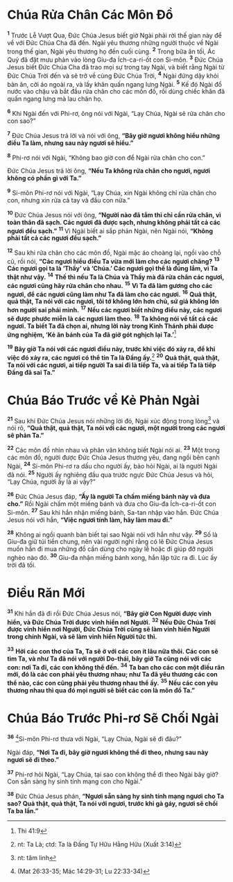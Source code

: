# Chúa Rửa Chân Các Môn Ðồ

<sup><b>1</b></sup> Trước Lễ Vượt Qua, Ðức Chúa Jesus biết giờ Ngài phải rời thế gian này để về với Ðức Chúa Cha đã đến. Ngài yêu thương những người thuộc về Ngài trong thế gian, Ngài yêu thương họ đến cuối cùng. <sup><b>2</b></sup> Trong bữa ăn tối, Ác Quỷ đã đặt mưu phản vào lòng Giu-đa Ích-ca-ri-ốt con Si-môn. <sup><b>3</b></sup> Ðức Chúa Jesus biết Ðức Chúa Cha đã trao mọi sự trong tay Ngài, và biết rằng Ngài từ Ðức Chúa Trời đến và sẽ trở về cùng Ðức Chúa Trời, <sup><b>4</b></sup> Ngài đứng dậy khỏi bàn ăn, cởi áo ngoài ra, và lấy khăn quấn ngang lưng Ngài. <sup><b>5</b></sup> Kế đó Ngài đổ nước vào chậu và bắt đầu rửa chân cho các môn đồ, rồi dùng chiếc khăn đã quấn ngang lưng mà lau chân họ.

<sup><b>6</b></sup> Khi Ngài đến với Phi-rơ, ông nói với Ngài, “Lạy Chúa, Ngài sẽ rửa chân cho con sao?”

<sup><b>7</b></sup> Ðức Chúa Jesus trả lời và nói với ông, **“Bây giờ ngươi không hiểu những điều Ta làm, nhưng sau này ngươi sẽ hiểu.”**

<sup><b>8</b></sup> Phi-rơ nói với Ngài, “Không bao giờ con để Ngài rửa chân cho con.”

Ðức Chúa Jesus trả lời ông, **“Nếu Ta không rửa chân cho ngươi, ngươi không có phần gì với Ta.”**

<sup><b>9</b></sup> Si-môn Phi-rơ nói với Ngài, “Lạy Chúa, xin Ngài không chỉ rửa chân cho con, nhưng xin rửa cả tay và đầu con nữa.”

<sup><b>10</b></sup> Ðức Chúa Jesus nói với ông, **“Người nào đã tắm thì chỉ cần rửa chân, vì toàn thân đã sạch. Các ngươi đã được sạch, nhưng không phải tất cả các ngươi đều sạch.”** <sup><b>11</b></sup> Vì Ngài biết ai sắp phản Ngài, nên Ngài nói, **“Không phải tất cả các ngươi đều sạch.”**

<sup><b>12</b></sup> Sau khi rửa chân cho các môn đồ, Ngài mặc áo choàng lại, ngồi vào chỗ cũ, rồi nói, **“Các ngươi hiểu điều Ta vừa mới làm cho các ngươi chăng?** <sup><b>13</b></sup> **Các ngươi gọi ta là ‘Thầy’ và ‘Chúa.’ Các ngươi gọi thế là đúng lắm, vì Ta thật như vậy.** <sup><b>14</b></sup> **Thế thì nếu Ta là Chúa và Thầy mà đã rửa chân các ngươi, các ngươi cũng hãy rửa chân cho nhau.** <sup><b>15</b></sup> **Vì Ta đã làm gương cho các ngươi, để các ngươi cũng làm như Ta đã làm cho các ngươi.** <sup><b>16</b></sup> **Quả thật, quả thật, Ta nói với các ngươi, tôi tớ không lớn hơn chủ, sứ giả không lớn hơn người sai phái mình.** <sup><b>17</b></sup> **Nếu các ngươi biết những điều này, các ngươi sẽ được phước miễn là các ngươi làm theo.** <sup><b>18</b></sup> **Ta không nói về tất cả các ngươi. Ta biết Ta đã chọn ai, nhưng lời này trong Kinh Thánh phải được ứng nghiệm, ‘Kẻ ăn bánh của Ta đã giở gót nghịch lại Ta.’**[^1@-41a74ede-0f0a-4f75-8502-96cd2f7ce3fc]

<sup><b>19</b></sup> **Bây giờ Ta nói với các ngươi điều này, trước khi việc đó xảy ra, để khi việc đó xảy ra, các ngươi có thể tin Ta là Ðấng ấy.**[^1-41a74ede-0f0a-4f75-8502-96cd2f7ce3fc] <sup><b>20</b></sup> **Quả thật, quả thật, Ta nói với các ngươi, ai tiếp người Ta sai đi là tiếp Ta, và ai tiếp Ta là tiếp Ðấng đã sai Ta.”**

# Chúa Báo Trước về Kẻ Phản Ngài

<sup><b>21</b></sup> Sau khi Ðức Chúa Jesus nói những lời đó, Ngài xúc động trong lòng[^2-41a74ede-0f0a-4f75-8502-96cd2f7ce3fc] và nói rõ, **“Quả thật, quả thật, Ta nói với các ngươi, một người trong các ngươi sẽ phản Ta.”**

<sup><b>22</b></sup> Các môn đồ nhìn nhau và phân vân không biết Ngài nói ai. <sup><b>23</b></sup> Một trong các môn đồ, người được Ðức Chúa Jesus thương yêu, đang ngồi bên cạnh Ngài, <sup><b>24</b></sup> Si-môn Phi-rơ ra dấu cho người ấy, bảo hỏi Ngài, ai là người Ngài đã nói. <sup><b>25</b></sup> Người ấy nghiêng đầu qua trước ngực Ðức Chúa Jesus và hỏi, “Lạy Chúa, người ấy là ai vậy?”

<sup><b>26</b></sup> Ðức Chúa Jesus đáp, **“Ấy là người Ta chấm miếng bánh này và đưa cho.”** Rồi Ngài chấm một miếng bánh và đưa cho Giu-đa Ích-ca-ri-ốt con Si-môn. <sup><b>27</b></sup> Sau khi hắn nhận miếng bánh, Sa-tan nhập vào hắn. Ðức Chúa Jesus nói với hắn, **“Việc ngươi tính làm, hãy làm mau đi.”**

<sup><b>28</b></sup> Không ai ngồi quanh bàn biết tại sao Ngài nói với hắn như vậy. <sup><b>29</b></sup> Số là Giu-đa giữ túi tiền chung, nên vài người nghĩ rằng có lẽ Ðức Chúa Jesus muốn hắn đi mua những đồ cần dùng cho ngày lễ hoặc đi giúp đỡ người nghèo nào đó. <sup><b>30</b></sup> Giu-đa nhận miếng bánh xong, hắn lập tức ra đi. Lúc ấy trời đã tối.

# Ðiều Răn Mới

<sup><b>31</b></sup> Khi hắn đã đi rồi Ðức Chúa Jesus nói, **“Bây giờ Con Người được vinh hiển, và Ðức Chúa Trời được vinh hiển nơi Người.** <sup><b>32</b></sup> **Nếu Ðức Chúa Trời được vinh hiển nơi Người, Ðức Chúa Trời cũng sẽ làm vinh hiển Người trong chính Ngài, và sẽ làm vinh hiển Người tức thì.**

<sup><b>33</b></sup> **Hỡi các con thơ của Ta, Ta sẽ ở với các con ít lâu nữa thôi. Các con sẽ tìm Ta, và như Ta đã nói với người Do-thái, bây giờ Ta cũng nói với các con: nơi Ta đi, các con không thể đến.** <sup><b>34</b></sup> **Ta ban cho các con một điều răn mới, đó là các con phải yêu thương nhau; như Ta đã yêu thương các con thể nào, các con cũng phải yêu thương nhau thể ấy.** <sup><b>35</b></sup> **Nếu các con yêu thương nhau thì qua đó mọi người sẽ biết các con là môn đồ Ta.”**

# Chúa Báo Trước Phi-rơ Sẽ Chối Ngài

<sup><b>36</b></sup> [^2@-41a74ede-0f0a-4f75-8502-96cd2f7ce3fc]Si-môn Phi-rơ thưa với Ngài, “Lạy Chúa, Ngài sẽ đi đâu?”

Ngài đáp, **“Nơi Ta đi, bây giờ ngươi không thể đi theo, nhưng sau này ngươi sẽ đi theo.”**

<sup><b>37</b></sup> Phi-rơ hỏi Ngài, “Lạy Chúa, tại sao con không thể đi theo Ngài bây giờ? Con sẵn sàng hy sinh tính mạng con cho Ngài.”

<sup><b>38</b></sup> Ðức Chúa Jesus phán, **“Ngươi sẵn sàng hy sinh tính mạng ngươi cho Ta sao? Quả thật, quả thật, Ta nói với ngươi, trước khi gà gáy, ngươi sẽ chối Ta ba lần.”**

[^1-41a74ede-0f0a-4f75-8502-96cd2f7ce3fc]: nt: Ta Là; ctd: Ta là Ðấng Tự Hữu Hằng Hữu (Xuất 3:14)

[^2-41a74ede-0f0a-4f75-8502-96cd2f7ce3fc]: nt: tâm linh

[^1@-41a74ede-0f0a-4f75-8502-96cd2f7ce3fc]: Thi 41:9

[^2@-41a74ede-0f0a-4f75-8502-96cd2f7ce3fc]: (Mat 26:33-35; Mác 14:29-31; Lu 22:33-34)
